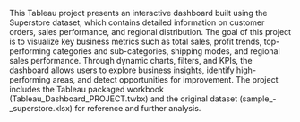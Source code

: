 This Tableau project presents an interactive dashboard built using the Superstore dataset, which contains detailed information on customer orders, sales performance, and regional distribution. The goal of this project is to visualize key business metrics such as total sales, profit trends, top-performing categories and sub-categories, shipping modes, and regional sales performance. Through dynamic charts, filters, and KPIs, the dashboard allows users to explore business insights, identify high-performing areas, and detect opportunities for improvement. The project includes the Tableau packaged workbook (Tableau_Dashboard_PROJECT.twbx) and the original dataset (sample_-_superstore.xlsx) for reference and further analysis.
